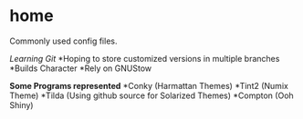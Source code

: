 home
====

Commonly used config files.

*Learning Git*
*Hoping to store customized versions in multiple branches
*Builds Character
*Rely on GNUStow

**Some Programs represented**
*Conky (Harmattan Themes)
*Tint2 (Numix Theme)
*Tilda (Using github source for Solarized Themes)
*Compton (Ooh Shiny)
